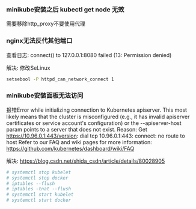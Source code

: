 ### minikube安装之后 kubectl get node 无效
需要移除http_proxy不要使用代理

### nginx无法反代其他端口
查看日志:
connect() to 127.0.0.1:8080 failed (13: Permission denied)

解决:
修改SeLinux
```bash
setsebool -P httpd_can_network_connect 1
```

### minikube安装面板无法访问
报错Error while initializing connection to Kubernetes apiserver. This most likely means that the cluster is misconfigured (e.g., it has invalid apiserver certificates or service account's configuration) or the --apiserver-host param points to a server that does not exist. Reason: Get https://10.96.0.1:443/version: dial tcp 10.96.0.1:443: connect: no route to host
Refer to our FAQ and wiki pages for more information: https://github.com/kubernetes/dashboard/wiki/FAQ

解决:
https://blog.csdn.net/shida_csdn/article/details/80028905
```bash
# systemctl stop kubelet
# systemctl stop docker
# iptables --flush
# iptables -tnat --flush
# systemctl start kubelet
# systemctl start docker
```
